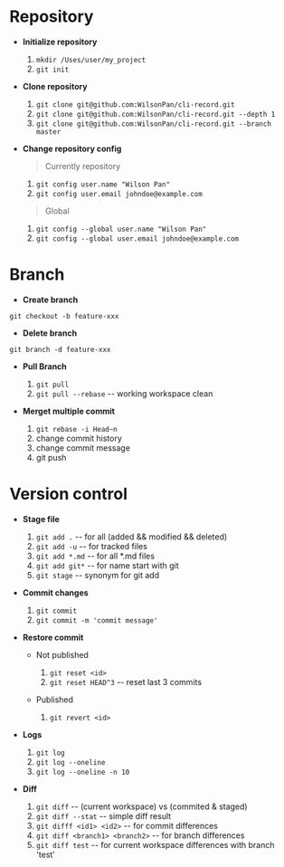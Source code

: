 # Repository

- **Initialize repository**
    1. `mkdir /Uses/user/my_project`
    2. `git init`

- **Clone repository**  
  
    1. `git clone git@github.com:WilsonPan/cli-record.git`
    2. `git clone git@github.com:WilsonPan/cli-record.git --depth 1`
    3. `git clone git@github.com:WilsonPan/cli-record.git --branch master`

- **Change repository config**

    > Currently repository  
                                       
    1. `git config user.name "Wilson Pan"`
    2. `git config user.email johndoe@example.com`

    > Global

    1. `git config --global user.name "Wilson Pan"`
    2. `git config --global user.email johndoe@example.com`

# Branch

- **Create branch**

`git checkout -b feature-xxx`

- **Delete branch**
  
`git branch -d feature-xxx`

- **Pull Branch**
  
    1. `git pull`
    2. `git pull --rebase` -- working workspace clean

- **Merget multiple commit**
  
    1. `git rebase -i Head~n`
    2. change commit history
    3. change commit message
    4. git push
   
# Version control

- **Stage file**
    1. `git add .` -- for all (added  && modified  && deleted) 
    2. `git add -u` -- for tracked files
    3. `git add *.md` -- for all *.md files
    4. `git add git*` -- for name start with git
    5. `git stage` -- synonym for git add

- **Commit changes**
    1. `git commit`
    2. `git commit -m 'commit message'`

- **Restore commit**
    
    - Not published
        1. `git reset <id>`
        2. `git reset HEAD^3` -- reset last 3 commits

    - Published
        1. `git revert <id>`


- **Logs**
    1. `git log`
    2. `git log --oneline`
    3. `git log --oneline -n 10`

- **Diff**
    1. `git diff` -- (current workspace) vs (commited & staged)
    2. `git diff --stat` -- simple diff result
    3. `git difff <id1> <id2>` -- for commit differences
    4. `git diff <branch1> <branch2>` -- for branch differences
    5. `git diff test` -- for current workspace differences with branch 'test'
